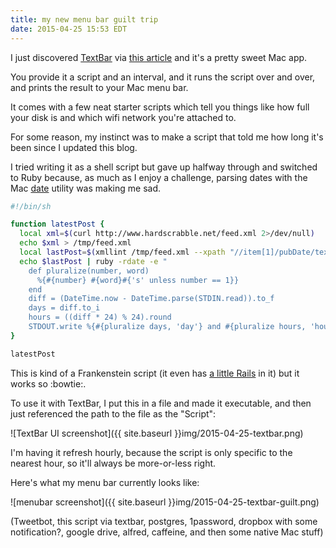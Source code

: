 ```yaml
---
title: my new menu bar guilt trip
date: 2015-04-25 15:53 EDT
---
```


I just discovered [TextBar][] via [this article][1] and it's a pretty sweet Mac
app.

[TextBar]: http://www.richsomerfield.com/apps/
[1]: http://www.macstories.net/mac/textbar-puts-your-text-into-the-menu-bar/

You provide it a script and an interval, and it runs the script over and over,
and prints the result to your Mac menu bar.

It comes with a few neat starter scripts which tell you things like how full
your disk is and which wifi network you're attached to.

For some reason, my instinct was to make a script that told me how long it's
been since I updated this blog.

I tried writing it as a shell script but gave up halfway through and switched
to Ruby because, as much as I enjoy a challenge, parsing dates with the Mac
[date][] utility was making me sad.

[date]: https://developer.apple.com/library/mac/documentation/Darwin/Reference/ManPages/man1/date.1.html

```sh
#!/bin/sh

function latestPost {
  local xml=$(curl http://www.hardscrabble.net/feed.xml 2>/dev/null)
  echo $xml > /tmp/feed.xml
  local lastPost=$(xmllint /tmp/feed.xml --xpath "//item[1]/pubDate/text()")
  echo $lastPost | ruby -rdate -e "
    def pluralize(number, word)
      %{#{number} #{word}#{'s' unless number == 1}}
    end
    diff = (DateTime.now - DateTime.parse(STDIN.read)).to_f
    days = diff.to_i
    hours = ((diff * 24) % 24).round
    STDOUT.write %{#{pluralize days, 'day'} and #{pluralize hours, 'hour'}}"
}

latestPost
```

This is kind of a Frankenstein script (it even has [a little Rails][2] in it)
but it works so :bowtie:.

[2]: http://apidock.com/rails/ActionView/Helpers/TextHelper/pluralize

To use it with TextBar, I put this in a file and made it executable, and then
just referenced the path to the file as the "Script":

![TextBar UI screenshot]({{ site.baseurl }}img/2015-04-25-textbar.png)

I'm having it refresh hourly, because the script is only specific to the
nearest hour, so it'll always be more-or-less right.

Here's what my menu bar currently looks like:

![menubar screenshot]({{ site.baseurl }}img/2015-04-25-textbar-guilt.png)

(Tweetbot, this script via textbar, postgres, 1password, dropbox with some
notification?, google drive, alfred, caffeine, and then some native Mac stuff)
